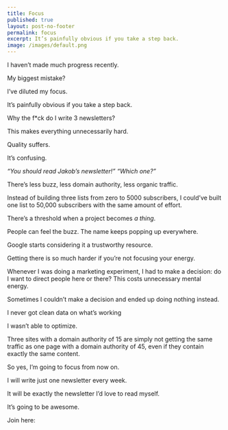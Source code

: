 ```yaml
---
title: Focus
published: true
layout: post-no-footer
permalink: focus
excerpt: It’s painfully obvious if you take a step back.
image: /images/default.png
---
```


I haven’t made much progress recently. 

My biggest mistake? 

I’ve diluted my focus. 

It’s painfully obvious if you take a step back.

Why the f*ck do I write 3 newsletters?

This makes everything unnecessarily hard.

Quality suffers. 

It’s confusing.

*“You should read Jakob’s newsletter!” “Which one?”*

There’s less buzz, less domain authority, less organic traffic. 

Instead of building three lists from zero to 5000 subscribers, I could’ve built one list to 50,000 subscribers with the same amount of effort. 

There’s a threshold when a project becomes *a thing*. 

People can feel the buzz. The name keeps popping up everywhere.

Google starts considering it a trustworthy resource.

Getting there is so much harder if you’re not focusing your energy.

Whenever I was doing a marketing experiment, I had to make a decision: do I want to direct people here or there? This costs unnecessary mental energy. 

Sometimes I couldn’t make a decision and ended up doing nothing instead.

I never got clean data on what’s working

I wasn’t able to optimize.

Three sites with a domain authority of 15 are simply not getting the same traffic as one page with a domain authority of 45, even if they contain exactly the same content. 

So yes, I’m going to focus from now on. 

I will write just one newsletter every week. 

It will be exactly the newsletter I’d love to read myself. 

It’s going to be awesome.

Join here: